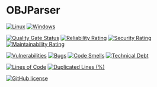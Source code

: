 # OBJParser
[![Linux](https://github.com/mtaygur/OBJParser/workflows/linux-cmake-vcpkg-build/badge.svg)](https://github.com/mtaygur/OBJParser/actions?query=workflow%3Alinux)
[![Windows](https://github.com/mtaygur/OBJParser/workflows/windows-cmake-vcpkg-build/badge.svg)](https://github.com/mtaygur/OBJParser/actions?query=workflow%3Awindows)

[![Quality Gate Status](https://sonarcloud.io/api/project_badges/measure?project=mtaygur_OBJParser&metric=alert_status)](https://sonarcloud.io/summary/new_code?id=mtaygur_OBJParser)
[![Reliability Rating](https://sonarcloud.io/api/project_badges/measure?project=mtaygur_OBJParser&metric=reliability_rating)](https://sonarcloud.io/summary/new_code?id=mtaygur_OBJParser)
[![Security Rating](https://sonarcloud.io/api/project_badges/measure?project=mtaygur_OBJParser&metric=security_rating)](https://sonarcloud.io/summary/new_code?id=mtaygur_OBJParser)
[![Maintainability Rating](https://sonarcloud.io/api/project_badges/measure?project=mtaygur_OBJParser&metric=sqale_rating)](https://sonarcloud.io/summary/new_code?id=mtaygur_OBJParser)

[![Vulnerabilities](https://sonarcloud.io/api/project_badges/measure?project=mtaygur_OBJParser&metric=vulnerabilities)](https://sonarcloud.io/summary/new_code?id=mtaygur_OBJParser)
[![Bugs](https://sonarcloud.io/api/project_badges/measure?project=mtaygur_OBJParser&metric=bugs)](https://sonarcloud.io/summary/new_code?id=mtaygur_OBJParser)
[![Code Smells](https://sonarcloud.io/api/project_badges/measure?project=mtaygur_OBJParser&metric=code_smells)](https://sonarcloud.io/summary/new_code?id=mtaygur_OBJParser)
[![Technical Debt](https://sonarcloud.io/api/project_badges/measure?project=mtaygur_OBJParser&metric=sqale_index)](https://sonarcloud.io/summary/new_code?id=mtaygur_OBJParser)

[![Lines of Code](https://sonarcloud.io/api/project_badges/measure?project=mtaygur_OBJParser&metric=ncloc)](https://sonarcloud.io/summary/new_code?id=mtaygur_OBJParser)
[![Duplicated Lines (%)](https://sonarcloud.io/api/project_badges/measure?project=mtaygur_OBJParser&metric=duplicated_lines_density)](https://sonarcloud.io/summary/new_code?id=mtaygur_OBJParser)

[![GitHub license](https://img.shields.io/badge/license-GPL_3.0-blue)](https://github.com/mtaygur/OBJParser?tab=GPL-3.0-1-ov-file)

